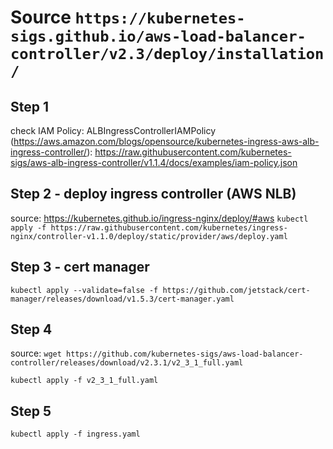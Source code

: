 # Source `https://kubernetes-sigs.github.io/aws-load-balancer-controller/v2.3/deploy/installation/`
## Step 1
check IAM Policy:
ALBIngressControllerIAMPolicy (https://aws.amazon.com/blogs/opensource/kubernetes-ingress-aws-alb-ingress-controller/):
https://raw.githubusercontent.com/kubernetes-sigs/aws-alb-ingress-controller/v1.1.4/docs/examples/iam-policy.json

## Step 2 - deploy ingress controller (AWS NLB)
source: https://kubernetes.github.io/ingress-nginx/deploy/#aws
`
kubectl apply -f https://raw.githubusercontent.com/kubernetes/ingress-nginx/controller-v1.1.0/deploy/static/provider/aws/deploy.yaml
`

## Step 3 - cert manager
`
kubectl apply --validate=false -f https://github.com/jetstack/cert-manager/releases/download/v1.5.3/cert-manager.yaml
`
## Step 4
source:
`
wget https://github.com/kubernetes-sigs/aws-load-balancer-controller/releases/download/v2.3.1/v2_3_1_full.yaml
`

`
kubectl apply -f v2_3_1_full.yaml
`

## Step 5
`
kubectl apply -f ingress.yaml
`
